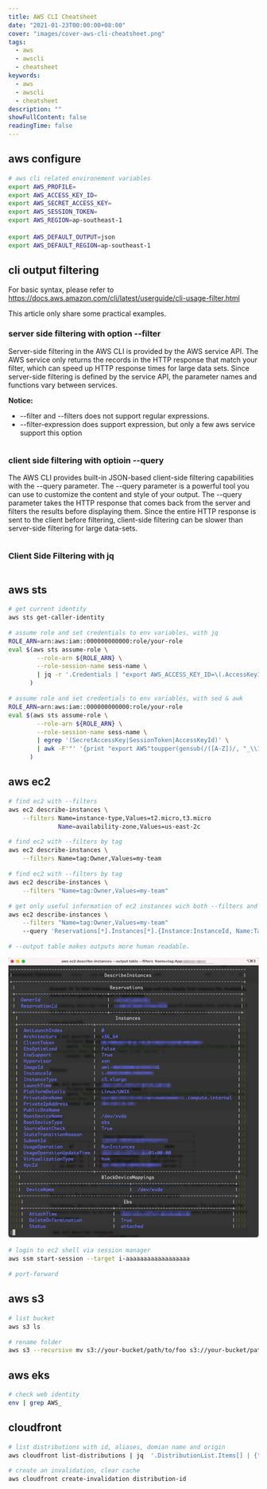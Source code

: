 ```yaml
---
title: AWS CLI Cheatsheet
date: "2021-01-23T00:00:00+08:00"
cover: "images/cover-aws-cli-cheatsheet.png"
tags: 
  - aws
  - awscli
  - cheatsheet
keywords: 
  - aws
  - awscli
  - cheatsheet
description: ""
showFullContent: false
readingTime: false
---
```


## aws configure
```bash
# aws cli related environement variables
export AWS_PROFILE=
export AWS_ACCESS_KEY_ID=
export AWS_SECRET_ACCESS_KEY=
export AWS_SESSION_TOKEN=
export AWS_REGION=ap-southeast-1

export AWS_DEFAULT_OUTPUT=json
export AWS_DEFAULT_REGION=ap-southeast-1
```

## cli output filtering

For basic syntax, please refer to 
https://docs.aws.amazon.com/cli/latest/userguide/cli-usage-filter.html

This article only share some practical examples.

### server side filtering with option --filter

Server-side filtering in the AWS CLI is provided by the AWS service API. The AWS service only returns the records in the HTTP response that match your filter, which can speed up HTTP response times for large data sets. Since server-side filtering is defined by the service API, the parameter names and functions vary between services.

**Notice:**
* --filter and --filters does not support regular expressions. 
* --filter-expression does support expression, but only a few aws service support this option

```bash

```

### client side filtering with optioin --query

The AWS CLI provides built-in JSON-based client-side filtering capabilities with the --query parameter. The --query parameter is a powerful tool you can use to customize the content and style of your output. The --query parameter takes the HTTP response that comes back from the server and filters the results before displaying them. Since the entire HTTP response is sent to the client before filtering, client-side filtering can be slower than server-side filtering for large data-sets.

```bash

```

### Client Side Filtering with jq

```bash

```

## aws sts
```bash
# get current identity
aws sts get-caller-identity
```

```bash
# assume role and set credentials to env variables, with jq
ROLE_ARN=arn:aws:iam::000000000000:role/your-role
eval $(aws sts assume-role \
        --role-arn ${ROLE_ARN} \
        --role-session-name sess-name \
        | jq -r '.Credentials | "export AWS_ACCESS_KEY_ID=\(.AccessKeyId) AWS_SECRET_ACCESS_KEY=\(.SecretAccessKey) AWS_SESSION_TOKEN=\(.SessionToken)"'
      )
```

```bash
# assume role and set credentials to env variables, with sed & awk
ROLE_ARN=arn:aws:iam::000000000000:role/your-role
eval $(aws sts assume-role \
        --role-arn ${ROLE_ARN} \
        --role-session-name sess-name \ 
        | egrep '(SecretAccessKey|SessionToken|AccessKeyId)' \
        | awk -F'"' '{print "export AWS"toupper(gensub(/([A-Z])/, "_\\1", "g",$2))"="$4}'
      )
```

## aws ec2

```bash
# find ec2 with --filters
aws ec2 describe-instances \
    --filters Name=instance-type,Values=t2.micro,t3.micro 
              Name=availability-zone,Values=us-east-2c
```

```bash
# find ec2 with --filters by tag
aws ec2 describe-instances \
    --filters Name=tag:Owner,Values=my-team
```

```bash
# find ec2 with --filters by tag
aws ec2 describe-instances \
    --filters "Name=tag:Owner,Values=my-team"
```

```bash
# get only useful information of ec2 instances wich both --filters and --query
aws ec2 describe-instances \
    --filters "Name=tag:Owner,Values=my-team"
    --query 'Reservations[*].Instances[*].{Instance:InstanceId, Name:Tags[?Key==`Name`]|[0].Value}'
```

```bash
# --output table makes outputs more human readable.

```
![aws cli output table format](images/aws-cli-output-table-format.png)

```bash
# login to ec2 shell via session manager
aws ssm start-session --target i-aaaaaaaaaaaaaaaaaa
```

```bash
# port-forward
```

## aws s3
```bash
# list bucket
aws s3 ls
```

```bash
# rename folder
aws s3 --recursive mv s3://your-bucket/path/to/foo s3://your-bucket/path/to/bar
```

## aws eks

```bash
# check web identity
env | grep AWS_
```

## cloudfront

```bash
# list distributions with id, aliases, domian name and origin
aws cloudfront list-distributions | jq  '.DistributionList.Items[] | {"Id": .Id, "Aliases": .Aliases.Items, "Domain": .DomainName, "Origin": .Origins.Items[0].DomainName}'
```

```bash
# create an invalidation, clear cache
aws cloudfront create-invalidation distribution-id
```